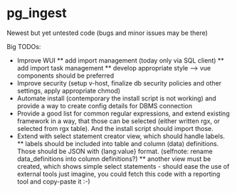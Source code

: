 # pg_ingest

Newest but yet untested code (bugs and minor issues may be there)

Big TODOs:
* Improve WUI
** add import management (today only via SQL client)
** add import task management
** develop appropriate style
--> vue components should be preferred
* Improve security (setup v-host, finalize db security policies and other settings, apply appropriate chmod)
* Automate install (contemporary the install script is not working) and provide a way to create config details for DBMS connection
* Provide a good list for common regular expressions, and extend existing framework in a way, that those can be selected (either written rgx, or selected from rgx table). And the install script should import those.
* Extend with select statement creator view, which should handle labels.
** labels should be included into table and column (data) definitions. Those should be JSON with {lang:value} format. (selfnote: rename data_definitions into column definitions?)
** another view must be created, which shows simple select statements - should ease the use of external tools
just imagine, you could fetch this code with a reporting tool and copy-paste it :-)
